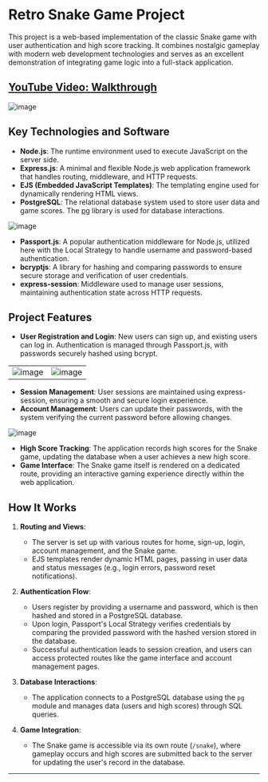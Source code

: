 # Retro Snake Game Project

This project is a web-based implementation of the classic Snake game with user authentication and high score tracking. It combines nostalgic gameplay with modern web development technologies and serves as an excellent demonstration of integrating game logic into a full-stack application.

## [YouTube Video: Walkthrough](https://www.youtube.com/watch?v=u_MavYR8sjg)

![image](https://github.com/user-attachments/assets/34550e56-49ea-4102-adaa-b4413c078f10)

## Key Technologies and Software

- **Node.js**: The runtime environment used to execute JavaScript on the server side.
- **Express.js**: A minimal and flexible Node.js web application framework that handles routing, middleware, and HTTP requests.
- **EJS (Embedded JavaScript Templates)**: The templating engine used for dynamically rendering HTML views.
- **PostgreSQL**: The relational database system used to store user data and game scores. The [pg](https://node-postgres.com/) library is used for database interactions.

![image](https://github.com/user-attachments/assets/f58ae348-d77f-4f65-96ff-8d2c61586057)

- **Passport.js**: A popular authentication middleware for Node.js, utilized here with the Local Strategy to handle username and password-based authentication.
- **bcryptjs**: A library for hashing and comparing passwords to ensure secure storage and verification of user credentials.
- **express-session**: Middleware used to manage user sessions, maintaining authentication state across HTTP requests.

## Project Features

- **User Registration and Login**: New users can sign up, and existing users can log in. Authentication is managed through Passport.js, with passwords securely hashed using bcrypt.

|                                                                                           |                                                                                           |
| ----------------------------------------------------------------------------------------- | ----------------------------------------------------------------------------------------- |
| ![image](https://github.com/user-attachments/assets/c397db52-9d5c-47c5-819a-8f3c92a6fa24) | ![image](https://github.com/user-attachments/assets/a6fe3db7-a439-4038-b7e0-9bfa731956ad) |

- **Session Management**: User sessions are maintained using express-session, ensuring a smooth and secure login experience.
- **Account Management**: Users can update their passwords, with the system verifying the current password before allowing changes.

![image](https://github.com/user-attachments/assets/3b1f5c0f-5969-47e7-9f59-03e03c536beb)

- **High Score Tracking**: The application records high scores for the Snake game, updating the database when a user achieves a new high score.
- **Game Interface**: The Snake game itself is rendered on a dedicated route, providing an interactive gaming experience directly within the web application.

## How It Works

1. **Routing and Views**:

   - The server is set up with various routes for home, sign-up, login, account management, and the Snake game.
   - EJS templates render dynamic HTML pages, passing in user data and status messages (e.g., login errors, password reset notifications).

2. **Authentication Flow**:

   - Users register by providing a username and password, which is then hashed and stored in a PostgreSQL database.
   - Upon login, Passport's Local Strategy verifies credentials by comparing the provided password with the hashed version stored in the database.
   - Successful authentication leads to session creation, and users can access protected routes like the game interface and account management pages.

3. **Database Interactions**:
   - The application connects to a PostgreSQL database using the `pg` module and manages data (users and high scores) through SQL queries.
4. **Game Integration**:
   - The Snake game is accessible via its own route (`/snake`), where gameplay occurs and high scores are submitted back to the server for updating the user's record in the database.

---
